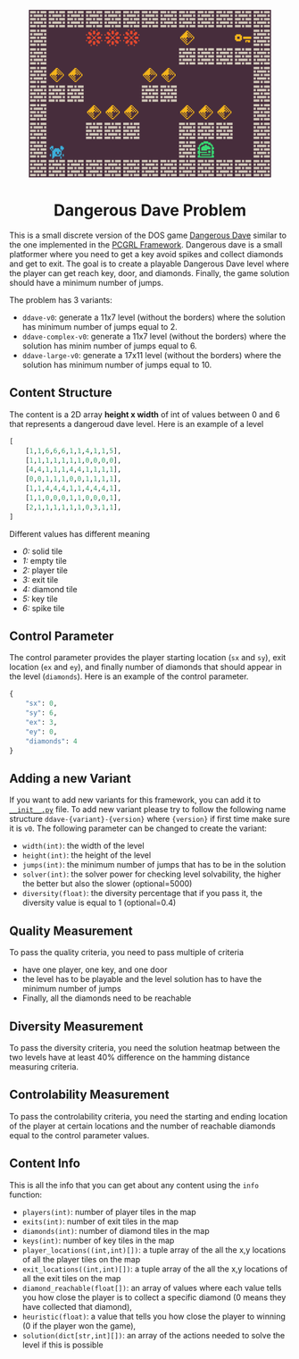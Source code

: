 <p align="center">
	<img height="300px" src="../../../images/ddave/example.png"/>
</p>
<h1 align="center">
Dangerous Dave Problem
</h1>

This is a small discrete version of the DOS game [Dangerous Dave](https://www.retrogames.cz/play_480-DOS.php) similar to the one implemented in the [PCGRL Framework](https://github.com/amidos2006/gym-pcgrl). Dangerous dave is a small platformer where you need to get a key avoid spikes and collect diamonds and get to exit. The goal is to create a playable Dangerous Dave level where the player can get reach key, door, and diamonds. Finally, the game solution should have a minimum number of jumps.

The problem has 3 variants:
- `ddave-v0`: generate a 11x7 level (without the borders) where the solution has minimum number of jumps equal to 2.
- `ddave-complex-v0`: generate a 11x7 level (without the borders) where the solution has minim number of jumps equal to 6.
- `ddave-large-v0`: generate a 17x11 level (without the borders) where the solution has minimum number of jumps equal to 10.

## Content Structure
The content is a 2D array **height x width** of int of values between 0 and 6 that represents a dangeroud dave level. Here is an example of a level
```python
[
    [1,1,6,6,6,1,1,4,1,1,5],
    [1,1,1,1,1,1,1,0,0,0,0],
    [4,4,1,1,1,4,4,1,1,1,1],
    [0,0,1,1,1,0,0,1,1,1,1],
    [1,1,4,4,4,1,1,4,4,4,1],
    [1,1,0,0,0,1,1,0,0,0,1],
    [2,1,1,1,1,1,1,0,3,1,1],
]
```
Different values has different meaning
- *0:* solid tile
- *1:* empty tile
- *2:* player tile
- *3:* exit tile
- *4:* diamond tile
- *5:* key tile
- *6:* spike tile

## Control Parameter
The control parameter provides the player starting location (`sx` and `sy`), exit location (`ex` and `ey`), and finally number of diamonds that should appear in the level (`diamonds`). Here is an example of the control parameter.
```python
{
    "sx": 0,
    "sy": 6,
    "ex": 3,
    "ey": 0,
    "diamonds": 4
}
```

## Adding a new Variant
If you want to add new variants for this framework, you can add it to [`__init__.py`](https://github.com/amidos2006/pcg_benchmark/blob/main/pcg_benchmark/probs/ddave/__init__.py) file. To add new variant please try to follow the following name structure `ddave-{variant}-{version}` where `{version}` if first time make sure it is `v0`. The following parameter can be changed to create the variant:
- `width(int)`: the width of the level
- `height(int)`: the height of the level
- `jumps(int)`: the minimum number of jumps that has to be in the solution
- `solver(int)`: the solver power for checking level solvability, the higher the better but also the slower (optional=5000)
- `diversity(float)`: the diversity percentage that if you pass it, the diversity value is equal to 1 (optional=0.4)

## Quality Measurement
To pass the quality criteria, you need to pass multiple of criteria
- have one player, one key, and one door
- the level has to be playable and the level solution has to have the minimum number of jumps
- Finally, all the diamonds need to be reachable

## Diversity Measurement
To pass the diversity criteria, you need the solution heatmap between the two levels have at least 40% difference on the hamming distance measuring criteria.

## Controlability Measurement
To pass the controlability criteria, you need the starting and ending location of the player at certain locations and the number of reachable diamonds equal to the control parameter values.

## Content Info
This is all the info that you can get about any content using the `info` function:
- `players(int)`: number of player tiles in the map 
- `exits(int)`: number of exit tiles in the map 
- `diamonds(int)`: number of diamond tiles in the map
- `keys(int)`: number of key tiles in the map
- `player_locations((int,int)[])`: a tuple array of the all the x,y locations of all the player tiles on the map
- `exit_locations((int,int)[])`: a tuple array of the all the x,y locations of all the exit tiles on the map
- `diamond_reachable(float[])`: an array of values where each value tells you how close the player is to collect a specific diamond (0 means they have collected that diamond), 
- `heuristic(float)`: a value that tells you how close the player to winning (0 if the player won the game), 
- `solution(dict[str,int][])`: an array of the actions needed to solve the level if this is possible